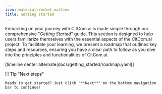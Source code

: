 ```yaml
---
icon: material/rocket-outline
title: Getting started
---
```


Embarking on your journey with CitCom.ai is made simple through our comprehensive "*Getting Started*" guide. This section is designed to help users familiarize themselves with the essential aspects of the CitCom.ai project. To facilitate your learning, we present a roadmap that outlines key steps and resources, ensuring you have a clear path to follow as you dive into the principles and functionalities of CitCom.ai.

[timeline center alternate(docs/getting_started/roadmap.yaml)]

!!! Tip "Next steps"

    Ready to get started? Just click "**Next**" on the bottom navigation bar to continue!



